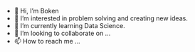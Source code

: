 - 👋 Hi, I’m Boken
- 👀 I’m interested in problem solving and creating new ideas.
- 🌱 I’m currently learning Data Science.
- 💞️ I’m looking to collaborate on ...
- 📫 How to reach me ...

<!---
Boken19/Boken19 is a ✨ special ✨ repository because its `README.md` (this file) appears on your GitHub profile.
You can click the Preview link to take a look at your changes.
--->
